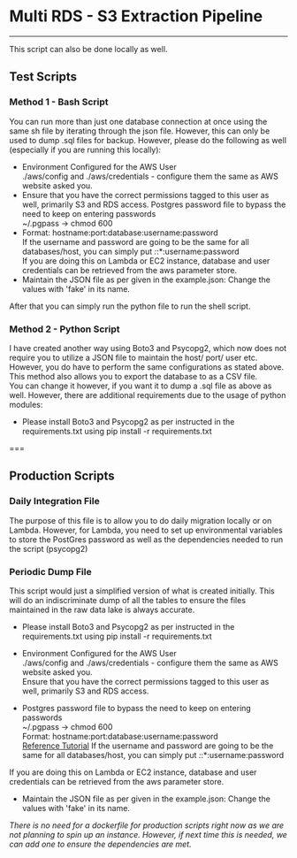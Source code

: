 # Multi RDS - S3 Extraction Pipeline

---

This script can also be done locally as well.

## Test Scripts

### Method 1 - Bash Script

You can run more than just one database connection at once using the same sh file by iterating through the json file. However, this can only be used to dump .sql files for backup. 
However, please do the following as well (especially if you are running this locally):

* Environment Configured for the AWS User  
./aws/config and ./aws/credentials - configure them the same as AWS website asked you.  
* Ensure that you have the correct permissions tagged to this user as well, primarily S3 and RDS access.
Postgres password file to bypass the need to keep on entering passwords  
~/.pgpass → chmod 600  
* Format: hostname:port:database:username:password  
If the username and password are going to be the same for all databases/host, you can simply put *:*:*:username:password  
If you are doing this on Lambda or EC2 instance, database and user credentials can be retrieved from the aws parameter store.
* Maintain the JSON file as per given in the example.json: Change the values with 'fake' in its name.

After that you can simply run the python file to run the shell script.

### Method 2 - Python Script

I have created another way using Boto3 and Psycopg2, which now does not require you to utilize a JSON file to maintain the host/ port/ user etc. However, you do have to perform the same configurations as stated above.  
This method also allows you to export the database to as a CSV file.  
You can change it however, if you want it to dump a .sql file as above as well. However, there are additional requirements due to the usage of python modules:

* Please install Boto3 and Psycopg2 as per instructed in the requirements.txt using pip install -r requirements.txt

===

## Production Scripts

### Daily Integration File

The purpose of this file is to allow you to do daily migration locally or on Lambda. However, for Lambda, you need to set up environmental variables to store the PostGres password as well as the dependencies needed to run the script (psycopg2)

### Periodic Dump File

This script would just a simplified version of what is created initially. This will do an indiscriminate dump of all the tables to ensure the files maintained in the raw data lake is always accurate.

* Please install Boto3 and Psycopg2 as per instructed in the requirements.txt using pip install -r requirements.txt

* Environment Configured for the AWS User  
./aws/config and ./aws/credentials - configure them the same as AWS website asked you.  
Ensure that you have the correct permissions tagged to this user as well, primarily S3 and RDS access.

* Postgres password file to bypass the need to keep on entering passwords  
~/.pgpass → chmod 600  
Format: hostname:port:database:username:password  
[Reference Tutorial](https://www.postgresql.org/docs/10/libpq-pgpass.html)
If the username and password are going to be the same for all databases/host, you can simply put *:*:*:username:password  

If you are doing this on Lambda or EC2 instance, database and user credentials can be retrieved from the aws parameter store.

* Maintain the JSON file as per given in the example.json: Change the values with 'fake' in its name.

*There is no need for a dockerfile for production scripts right now as we are not planning to spin up an instance. However, if next time this is needed, we can add one to ensure the dependencies are met.*

